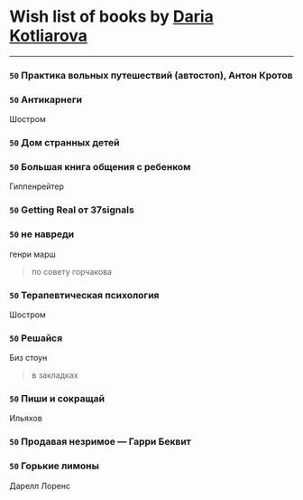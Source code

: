 # Wish list of books by [Daria Kotliarova](http://vk.com/id5180649)
---

### `50` Практика вольных путешествий (автостоп), Антон Кротов

### `50` Антикарнеги
Шостром

### `50` Дом странных детей

### `50` Большая книга общения с ребенком
Гиппенрейтер

### `50` Getting Real от 37signals

### `50` не навреди
генри марш
> по совету горчакова

### `50` Терапевтическая психология
Шостром

### `50` Решайся
Биз стоун
> в закладках

### `50` Пиши и сокращай
Ильяхов

### `50` Продавая незримое — Гарри Беквит

### `50` Горькие лимоны
Дарелл Лоренс

